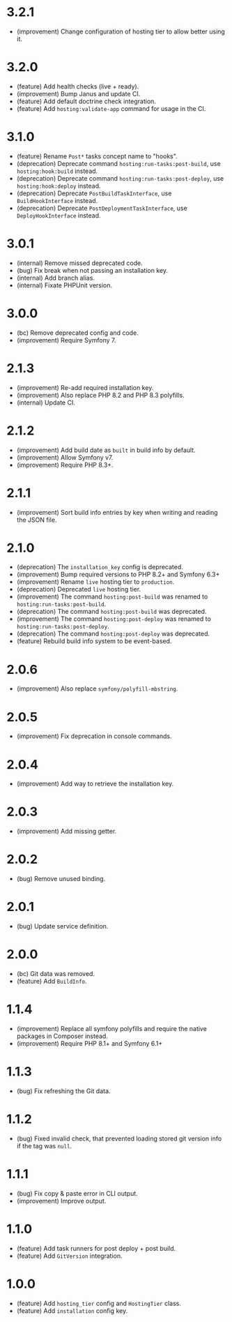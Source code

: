 3.2.1
=====

* (improvement) Change configuration of hosting tier to allow better using it.


3.2.0
=====

* (feature) Add health checks (live + ready).
* (improvement) Bump Janus and update CI.
* (feature) Add default doctrine check integration.
* (feature) Add `hosting:validate-app` command for usage in the CI.


3.1.0
=====

* (feature) Rename `Post*` tasks concept name to "hooks".
* (deprecation) Deprecate command `hosting:run-tasks:post-build`, use `hosting:hook:build` instead.
* (deprecation) Deprecate command `hosting:run-tasks:post-deploy`, use `hosting:hook:deploy` instead.
* (deprecation) Deprecate `PostBuildTaskInterface`, use `BuildHookInterface` instead.
* (deprecation) Deprecate `PostDeploymentTaskInterface`, use `DeployHookInterface` instead.


3.0.1
=====

* (internal) Remove missed deprecated code.
* (bug) Fix break when not passing an installation key.
* (internal) Add branch alias.
* (internal) Fixate PHPUnit version.


3.0.0
=====

* (bc) Remove deprecated config and code.
* (improvement) Require Symfony 7.


2.1.3
=====

* (improvement) Re-add required installation key.
* (improvement) Also replace PHP 8.2 and PHP 8.3 polyfills.
* (internal) Update CI.


2.1.2
=====

* (improvement) Add build date as `built` in build info by default.
* (improvement) Allow Symfony v7.
* (improvement) Require PHP 8.3+.


2.1.1
=====

* (improvement) Sort build info entries by key when writing and reading the JSON file.


2.1.0
=====

* (deprecation) The `installation_key` config is deprecated.
* (improvement) Bump required versions to PHP 8.2+ and Symfony 6.3+ 
* (improvement) Rename `live` hosting tier to `production`. 
* (deprecation) Deprecated `live` hosting tier. 
* (improvement) The command `hosting:post-build` was renamed to `hosting:run-tasks:post-build`.
* (deprecation) The command `hosting:post-build` was deprecated.
* (improvement) The command `hosting:post-deploy` was renamed to `hosting:run-tasks:post-deploy`.
* (deprecation) The command `hosting:post-deploy` was  deprecated.
* (feature) Rebuild build info system to be event-based.


2.0.6
=====

* (improvement) Also replace `symfony/polyfill-mbstring`.


2.0.5
=====

* (improvement) Fix deprecation in console commands.


2.0.4
=====

* (improvement) Add way to retrieve the installation key.


2.0.3
=====

* (improvement) Add missing getter.


2.0.2
=====

* (bug) Remove unused binding.


2.0.1
=====

* (bug) Update service definition.


2.0.0
=====

* (bc) Git data was removed.
* (feature) Add `BuildInfo`.


1.1.4
=====

* (improvement) Replace all symfony polyfills and require the native packages in Composer instead.
* (improvement) Require PHP 8.1+ and Symfony 6.1+


1.1.3
=====

*   (bug) Fix refreshing the Git data.


1.1.2
=====

*   (bug) Fixed invalid check, that prevented loading stored git version info if the tag was `null`.


1.1.1
=====

*   (bug) Fix copy & paste error in CLI output.
*   (improvement) Improve output.


1.1.0
=====

*   (feature) Add task runners for post deploy + post build.
*   (feature) Add `GitVersion` integration.


1.0.0
=====

*   (feature) Add `hosting_tier` config and `HostingTier` class.
*   (feature) Add `installation` config key.
